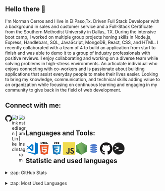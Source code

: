 ## Hello there 👋

I'm Norman Cerros and I live in El Paso,Tx. 
Driven Full Stack Developer with a background in sales and customer service and a Full-Stack Certificate from the Southern Methodist University in Dallas, TX. During the intensive boot camp, I worked on multiple group projects honing skills in Node.js, Express, Handlebars, SQL, JavaScript, MongoDB, React, CSS, and HTML. I recently collaborated with a team of 4 to build an application from start to finish and was able to demo it to a group of industry professionals with positive reviews. I enjoy collaborating and working on a diverse team while solving problems in high-stress environments. An articulate individual who enjoys connecting with co-workers and is passionate about building applications that assist everyday people to make their lives easier. Looking to bring my knowledge, communication, and technical skills adding value to an organization while focusing on continuous learning and engaging in my community to give back in the field of web development.


 ## Connect with me:
 
 
[<img align="left" alt="github | github" width="22px" src="https://raw.githubusercontent.com/github/explore/78df643247d429f6cc873026c0622819ad797942/topics/github/github.png" />][github]
[<img align="left" alt="linkedin | LinkedIn" width="22px" src="https://cdn.jsdelivr.net/npm/simple-icons@v3/icons/linkedin.svg" />][linkedin]
[<img align="left" alt="instagram | Instagram" width="22px" src="https://cdn.jsdelivr.net/npm/simple-icons@v3/icons/instagram.svg" />][instagram]



<br />

## Languages and Tools:

<img align="left" alt="Visual Studio Code" width="40px" src="https://raw.githubusercontent.com/github/explore/80688e429a7d4ef2fca1e82350fe8e3517d3494d/topics/visual-studio-code/visual-studio-code.png" />
<img align="left" alt="HTML5" width="40px" src="https://raw.githubusercontent.com/github/explore/80688e429a7d4ef2fca1e82350fe8e3517d3494d/topics/html/html.png" />
<img align="left" alt="CSS3" width="40px" src="https://raw.githubusercontent.com/github/explore/80688e429a7d4ef2fca1e82350fe8e3517d3494d/topics/css/css.png" />
<img align="left" alt="JavaScript" width="40px" src="https://raw.githubusercontent.com/github/explore/80688e429a7d4ef2fca1e82350fe8e3517d3494d/topics/javascript/javascript.png" />
<img align="left" alt="Node.js" width="40px" src="https://raw.githubusercontent.com/github/explore/80688e429a7d4ef2fca1e82350fe8e3517d3494d/topics/nodejs/nodejs.png" />
<img align="left" alt="SQL" width="40px" src="https://raw.githubusercontent.com/github/explore/80688e429a7d4ef2fca1e82350fe8e3517d3494d/topics/sql/sql.png" />
<img align="left" alt="GitHub" width="40px" src="https://raw.githubusercontent.com/github/explore/78df643247d429f6cc873026c0622819ad797942/topics/github/github.png" />
<img align="left" alt="Terminal" width="40px" src="https://raw.githubusercontent.com/github/explore/80688e429a7d4ef2fca1e82350fe8e3517d3494d/topics/terminal/terminal.png" />


<br />

## Statistic and used languages



<details>
  <summary>:zap: GitHub Stats</summary>

  <img align="left" alt="ncerros' GitHub Stats" src="https://github-readme-stats.vercel.app/api?username=ncerros&show_icons=true&hide_border=true" />

</details>

<br />

<details>
  <summary>:zap: Most Used Languages</summary>

<img align="left" alt="ncerros' GitHub Top Languages" src="https://github-readme-stats.vercel.app/api/top-langs/?username=ncerros" />

</details>

<br />
<br />



[github]: https://ncerros.github.io/portfolio-nc/
[instagram]: https://www.instagram.com/ncerros/
[linkedin]: https://linkedin.com/in/ncerros-608064213
